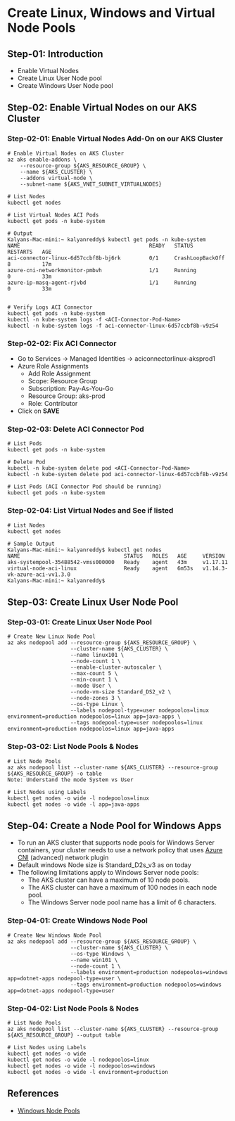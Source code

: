 # Create Linux, Windows and Virtual Node Pools

## Step-01: Introduction
- Enable Virtual Nodes
- Create Linux User Node pool
- Create Windows User Node pool


## Step-02: Enable Virtual Nodes on our AKS Cluster
### Step-02-01: Enable Virtual Nodes Add-On on our AKS Cluster
```
# Enable Virtual Nodes on AKS Cluster
az aks enable-addons \
    --resource-group ${AKS_RESOURCE_GROUP} \
    --name ${AKS_CLUSTER} \
    --addons virtual-node \
    --subnet-name ${AKS_VNET_SUBNET_VIRTUALNODES}

# List Nodes
kubectl get nodes   

# List Virtual Nodes ACI Pods
kubectl get pods -n kube-system

# Output
Kalyans-Mac-mini:~ kalyanreddy$ kubectl get pods -n kube-system
NAME                                         READY   STATUS             RESTARTS   AGE
aci-connector-linux-6d57ccbf8b-bj6rk         0/1     CrashLoopBackOff   8          17m
azure-cni-networkmonitor-pmbvh               1/1     Running            0          33m
azure-ip-masq-agent-rjvbd                    1/1     Running            0          33m


# Verify Logs ACI Connector
kubectl get pods -n kube-system
kubectl -n kube-system logs -f <ACI-Connector-Pod-Name>
kubectl -n kube-system logs -f aci-connector-linux-6d57ccbf8b-v9z54
```
### Step-02-02: Fix ACI Connector
- Go to Services -> Managed Identities -> aciconnectorlinux-aksprod1 
- Azure Role Assignments
    - Add Role Assignment
    - Scope: Resource Group
    - Subscription: Pay-As-You-Go
    - Resource Group: aks-prod
    - Role: Contributor
- Click on **SAVE**

### Step-02-03: Delete ACI Connector Pod
```
# List Pods
kubectl get pods -n kube-system

# Delete Pod
kubectl -n kube-system delete pod <ACI-Connector-Pod-Name>
kubectl -n kube-system delete pod aci-connector-linux-6d57ccbf8b-v9z54

# List Pods (ACI Connector Pod should be running)
kubectl get pods -n kube-system
```

### Step-02-04: List Virtual Nodes and See if listed
```
# List Nodes
kubectl get nodes

# Sample Output
Kalyans-Mac-mini:~ kalyanreddy$ kubectl get nodes
NAME                                 STATUS   ROLES   AGE     VERSION
aks-systempool-35488542-vmss000000   Ready    agent   43m     v1.17.11
virtual-node-aci-linux               Ready    agent   6m53s   v1.14.3-vk-azure-aci-vv1.3.0
Kalyans-Mac-mini:~ kalyanreddy$ 
```

## Step-03: Create Linux User Node Pool

### Step-03-01: Create Linux User Node Pool
```
# Create New Linux Node Pool 
az aks nodepool add --resource-group ${AKS_RESOURCE_GROUP} \
                    --cluster-name ${AKS_CLUSTER} \
                    --name linux101 \
                    --node-count 1 \
                    --enable-cluster-autoscaler \
                    --max-count 5 \
                    --min-count 1 \
                    --mode User \
                    --node-vm-size Standard_DS2_v2 \
                    --node-zones 3 \
                    --os-type Linux \                 
                    --labels nodepool-type=user nodepoolos=linux environment=production nodepoolos=linux app=java-apps \
                    --tags nodepool-type=user nodepoolos=linux environment=production nodepoolos=linux app=java-apps

```
### Step-03-02: List Node Pools & Nodes
```
# List Node Pools
az aks nodepool list --cluster-name ${AKS_CLUSTER} --resource-group ${AKS_RESOURCE_GROUP} -o table
Note: Understand the mode System vs User

# List Nodes using Labels
kubectl get nodes -o wide -l nodepoolos=linux
kubectl get nodes -o wide -l app=java-apps
```


## Step-04: Create a Node Pool for Windows Apps
- To run an AKS cluster that supports node pools for Windows Server containers, your cluster needs to use a network policy that uses [Azure CNI](https://docs.microsoft.com/en-us/azure/aks/concepts-network#azure-cni-advanced-networking) (advanced) network plugin
- Default windows Node size is Standard_D2s_v3 as on today
- The following limitations apply to Windows Server node pools:
  - The AKS cluster can have a maximum of 10 node pools.
  - The AKS cluster can have a maximum of 100 nodes in each node pool.
  - The Windows Server node pool name has a limit of 6 characters.

### Step-04-01: Create Windows Node Pool
```
# Create New Windows Node Pool 
az aks nodepool add --resource-group ${AKS_RESOURCE_GROUP} \
                    --cluster-name ${AKS_CLUSTER} \
                    --os-type Windows \
                    --name win101 \
                    --node-count 1 \
                    --labels environment=production nodepoolos=windows app=dotnet-apps nodepool-type=user \
                    --tags environment=production nodepoolos=windows app=dotnet-apps nodepool-type=user
```
### Step-04-02: List Node Pools & Nodes
```
# List Node Pools
az aks nodepool list --cluster-name ${AKS_CLUSTER} --resource-group ${AKS_RESOURCE_GROUP} --output table

# List Nodes using Labels
kubectl get nodes -o wide
kubectl get nodes -o wide -l nodepoolos=linux
kubectl get nodes -o wide -l nodepoolos=windows
kubectl get nodes -o wide -l environment=production
```


## References
- [Windows Node Pools](https://docs.microsoft.com/en-us/azure/aks/windows-container-cli)
